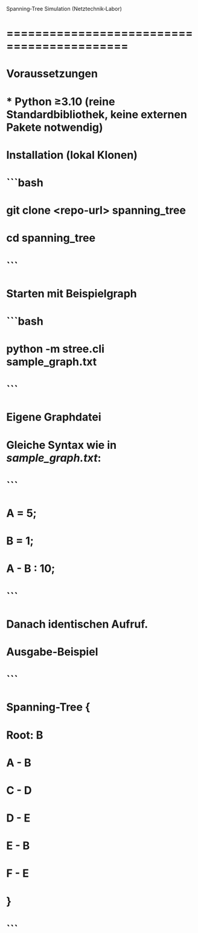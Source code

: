  Spanning‑Tree Simulation (Netztechnik‑Labor)
# ===========================================
#
# **Voraussetzungen**
# * Python ≥3.10 (reine Standardbibliothek, keine externen Pakete notwendig)
#
# **Installation (lokal Klonen)**
# ```bash
# git clone <repo‑url> spanning_tree
# cd spanning_tree
# ```
#
# **Starten mit Beispielgraph**
# ```bash
# python -m stree.cli sample_graph.txt
# ```
#
# **Eigene Graphdatei**
# Gleiche Syntax wie in *sample_graph.txt*:
# ```
# A = 5;
# B = 1;
# A - B : 10;
# ```
# Danach identischen Aufruf.
#
# **Ausgabe‑Beispiel**
# ```
# Spanning-Tree {
#   Root: B
#   A - B
#   C - D
#   D - E
#   E - B
#   F - E
# }
# ```